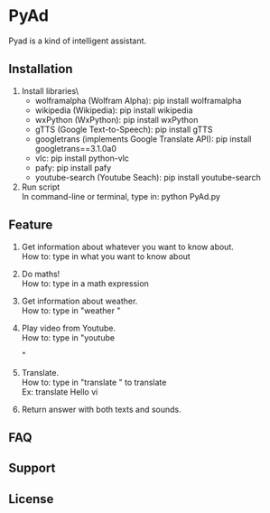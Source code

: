 # PyAd
Pyad is a kind of intelligent assistant.

## Installation
1. Install libraries\
   + wolframalpha (Wolfram Alpha): pip install wolframalpha
   + wikipedia (Wikipedia): pip install wikipedia
   + wxPython (WxPython): pip install wxPython
   + gTTS (Google Text-to-Speech): pip install gTTS
   + googletrans (implements Google Translate API): pip install googletrans==3.1.0a0
   + vlc: pip install python-vlc
   + pafy: pip install pafy
   + youtube-search (Youtube Seach): pip install youtube-search
2. Run script\
   In command-line or terminal, type in: python PyAd.py

## Feature
1. Get information about whatever you want to know about.\
   How to: type in what you want to know about
   
2. Do maths!\
   How to: type in a math expression
   
3. Get information about weather.\
   How to: type in "weather <city>"
  
4. Play video from Youtube.\
   How to: type in "youtube <search keywords>"
   
5. Translate.\
   How to: type in "translate <text> <destination language code>" to translate\
   Ex: translate Hello vi
5. Return answer with both texts and sounds.

## FAQ

## Support

## License
